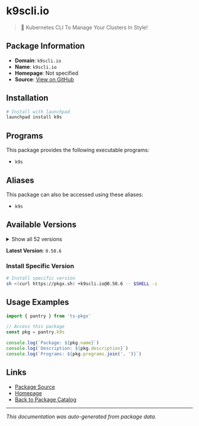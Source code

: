 # k9scli.io

> 🐶 Kubernetes CLI To Manage Your Clusters In Style!

## Package Information

- **Domain**: `k9scli.io`
- **Name**: `k9scli.io`
- **Homepage**: Not specified
- **Source**: [View on GitHub](https://github.com/pkgxdev/pantry/tree/main/projects/k9scli.io/package.yml)

## Installation

```bash
# Install with launchpad
launchpad install k9s
```

## Programs

This package provides the following executable programs:

- `k9s`

## Aliases

This package can also be accessed using these aliases:

- `k9s`

## Available Versions

<details>
<summary>Show all 52 versions</summary>

- `0.50.6`, `0.50.5`, `0.50.4`, `0.50.3`, `0.50.2`
- `0.50.1`, `0.50.0`, `0.40.10`, `0.40.9`, `0.40.8`
- `0.40.7`, `0.40.6`, `0.40.5`, `0.40.4`, `0.40.3`
- `0.40.2`, `0.40.1`, `0.40.0`, `0.32.7`, `0.32.6`
- `0.32.5`, `0.32.4`, `0.32.3`, `0.32.2`, `0.32.1`
- `0.32.0`, `0.31.9`, `0.31.8`, `0.31.7`, `0.31.6`
- `0.31.5`, `0.31.4`, `0.31.3`, `0.31.2`, `0.31.1`
- `0.31.0`, `0.30.8`, `0.30.7`, `0.30.6`, `0.30.5`
- `0.30.4`, `0.30.3`, `0.30.2`, `0.30.1`, `0.30.0`
- `0.29.1`, `0.29.0`, `0.28.2`, `0.28.1`, `0.28.0`
- `0.27.4`, `0.27.3`

</details>

**Latest Version**: `0.50.6`

### Install Specific Version

```bash
# Install specific version
sh <(curl https://pkgx.sh) +k9scli.io@0.50.6 -- $SHELL -i
```

## Usage Examples

```typescript
import { pantry } from 'ts-pkgx'

// Access this package
const pkg = pantry.k9s

console.log(`Package: ${pkg.name}`)
console.log(`Description: ${pkg.description}`)
console.log(`Programs: ${pkg.programs.join(', ')}`)
```

## Links

- [Package Source](https://github.com/pkgxdev/pantry/tree/main/projects/k9scli.io/package.yml)
- [Homepage](#)
- [Back to Package Catalog](../package-catalog.md)

---

*This documentation was auto-generated from package data.*
